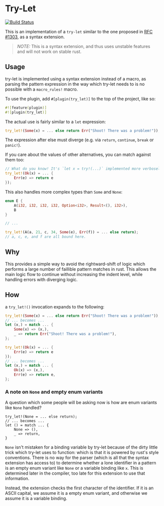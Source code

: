 # Try-Let

[![Build Status](https://travis-ci.org/mystor/rust-try-let.svg?branch=master)](https://travis-ci.org/mystor/rust-try-let)

This is an implementation of a `try-let` similar to the one proposed in
[RFC #1303](https://github.com/rust-lang/rfcs/pull/1303), as a syntax 
extension. 

> _NOTE:_ This is a syntax extension, and thus uses unstable features and
> will not work on stable rust.

## Usage

try-let is implemented using a syntax extension instead of a macro, as
parsing the pattern expression in the way which try-let needs to is no
possible with a `macro_rules!` macro.

To use the plugin, add `#[plugin(try_let)]` to the top of the project, 
like so:

```rust
#![feature(plugin)]
#![plugin(try_let)]
```

The actual use is fairly similar to a `let` expression:

```rust
try_let!(Some(x) = ... else return Err("Shoot! There was a problem!"));
```

The expression after else must diverge (e.g. via `return`, `continue`, `break`
or `panic!`).

If you care about the values of other alternatives, you can match against them
too:

```rust
// What do you know! It's `let x = try!(...)` implemented more verbosely!
try_let!(Ok(x) = ... {
    Err(e) => return e
});
```

This also handles more complex types than `Some` and `None`:

```rust
enum E {
    A(i32, i32, i32, i32, Option<i32>, Result<(), i32>),
    B
}

// ...

try_let!(A(a, 21, c, 34, Some(e), Err(f)) = ... else return);
// a, c, e, and f are all bound here.
```

## Why

This provides a simple way to avoid the rightward-shift of logic which performs
a large number of faillible pattern matches in rust. This allows the main logic
flow to continue without increasing the indent level, while handling errors with
diverging logic.

## How

a `try_let!()` invocation expands to the following:

```rust
try_let!(Some(x) = ... else return Err("Shoot! There was a problem!"));
// ... becomes ...
let (x,) = match ... {
    Some(x) => (x,),
    _ => return Err("Shoot! There was a problem!"),
};
```

```rust
try_let!(Ok(x) = ... {
    Err(e) => return e
});
// ... becomes ...
let (x,) = match ... {
    Ok(x) => (x,),
    Err(e) => return e,
};
```

### A note on `None` and empty enum variants

A question which some people will be asking now is how are enum variants like
`None` handled?

```
try_let!(None = ... else return);
// ... becomes ...
let () = match ... {
    None => (),
    _ => return,
}
```

`None` isn't mistaken for a binding variable by try-let because of the dirty
little trick which try-let uses to function: which is that it is powered by
rust's style conventions. There is no way for the parser (which is all that the
syntax extension has access to) to determine whether a lone identifier in a
pattern is an empty enum variant like `None` or a variable binding like `x`.
This is determined later in the compiler, too late for this extension to use
that information.

Instead, the extension checks the first character of the identifier. If it is an
ASCII capital, we assume it is a empty enum variant, and otherwise we assume it
is a variable binding.

